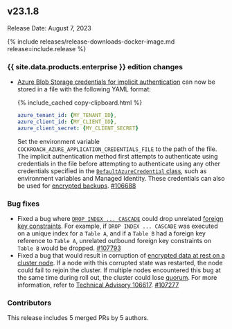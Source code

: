 ## v23.1.8

Release Date: August 7, 2023

{% include releases/release-downloads-docker-image.md release=include.release %}

<h3 id="v23-1-8-{{-site.data.products.enterprise-}}-edition-changes">{{ site.data.products.enterprise }} edition changes</h3>

- [Azure Blob Storage credentials for implicit authentication](https://www.cockroachlabs.com/docs/v23.1/cloud-storage-authentication?filters=azure#azure-blob-storage-implicit-authentication) can now be stored in a file with the following YAML format:

    {% include_cached copy-clipboard.html %}
    ~~~ yaml
    azure_tenant_id: {MY_TENANT_ID},
    azure_client_id: {MY_CLIENT_ID},
    azure_client_secret: {MY_CLIENT_SECRET}
    ~~~

    Set the environment variable `COCKROACH_AZURE_APPLICATION_CREDENTIALS_FILE` to the path of the file. The implicit authentication method first attempts to authenticate using credentials in the file before attempting to authenticate using any other credentials specified in the [`DefaultAzureCredential` class](https://learn.microsoft.com/dotnet/api/azure.identity.defaultazurecredential?view=azure-dotnet), such as environment variables and Managed Identity. These credentials can also be used for [encrypted backups](https://www.cockroachlabs.com/docs/v23.1/take-and-restore-encrypted-backups#use-key-management-service). [#106688][#106688]

<h3 id="v23-1-8-bug-fixes">Bug fixes</h3>

- Fixed a bug where [`DROP INDEX ... CASCADE`](../v23.1/drop-index.html) could drop unrelated [foreign key constraints](../v23.1/foreign-key.html). For example, if `DROP INDEX ... CASCADE` was executed on a unique index for a `Table A`, and if a `Table B` had a foreign key reference to `Table A`, unrelated outbound foreign key constraints on `Table B` would be dropped. [#107793][#107793]
- Fixed a bug that would result in corruption of [encrypted data at rest on a cluster node](../v23.1/security-reference/encryption.html#encryption-at-rest). If a node with this corrupted state was restarted, the node could fail to rejoin the cluster. If multiple nodes encountered this bug at the same time during roll out, the cluster could lose [quorum](../v23.1/architecture/replication-layer.html#overview). For more information, refer to [Technical Advisory 106617](https://www.cockroachlabs.com/docs/advisories/a106617). [#107277][#107277]

<div class="release-note-contributors" markdown="1">

<h3 id="v23-1-8-contributors">Contributors</h3>

This release includes 5 merged PRs by 5 authors.

</div>

[#106688]: https://github.com/cockroachdb/cockroach/pull/106688
[#107793]: https://github.com/cockroachdb/cockroach/pull/107793
[#107277]: https://github.com/cockroachdb/cockroach/pull/107277
